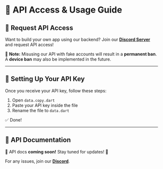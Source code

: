 # 🚀 API Access & Usage Guide  

## 📢 Request API Access  
Want to build your own app using our backend? Join our **[Discord Server](https://discord.gg/h9v9Vfzp7B)** and request API access!  

🔹 **Note:** Misusing our API with fake accounts will result in a **permanent ban**. A **device ban** may also be implemented in the future.  

---

## 🔑 Setting Up Your API Key  
Once you receive your API key, follow these steps:  

1. Open `data.copy.dart`  
2. Paste your API key inside the file  
3. Rename the file to `data.dart`  

✅ Done!  

---

## 📜 API Documentation  
📖 API docs **coming soon!** Stay tuned for updates! 🚀  

For any issues, join our **[Discord](https://discord.gg/h9v9Vfzp7B)**.  
